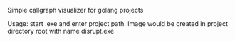 Simple callgraph visualizer for golang projects

Usage: start .exe and enter project path. Image would be created in project directory root with name disrupt.exe
